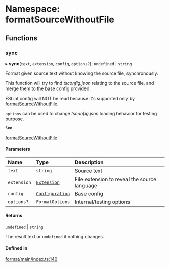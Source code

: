 # Namespace: formatSourceWithoutFile

## Functions

### sync

▸ **sync**(`text`, `extension`, `config`, `options?`): `undefined` \| `string`

Format given source text without knowing the source file, synchronously.

This function will try to find _tsconfig.json_ relating to the source file,
and merge them to the base config provided.

ESLint config will NOT be read because it's supported only by [formatSourceWithoutFile](formatSourceWithoutFile.md).

`options` can be used to change _tsconfig.json_ loading behavior for testing
purpose.

**`See`**

[formatSourceWithoutFile](formatSourceWithoutFile.md)

#### Parameters

| Name | Type | Description |
| :------ | :------ | :------ |
| `text` | `string` | Source text |
| `extension` | [`Extension`](../README.md#extension) | File extension to reveal the source language |
| `config` | [`Configuration`](../interfaces/Configuration.md) | Base config |
| `options?` | `FormatOptions` | Internal/testing options |

#### Returns

`undefined` \| `string`

The result text or `undefined` if nothing changes.

#### Defined in

[format/main/index.ts:140](https://github.com/daidodo/format-imports/blob/d1f09f8/src/lib/format/main/index.ts#L140)
